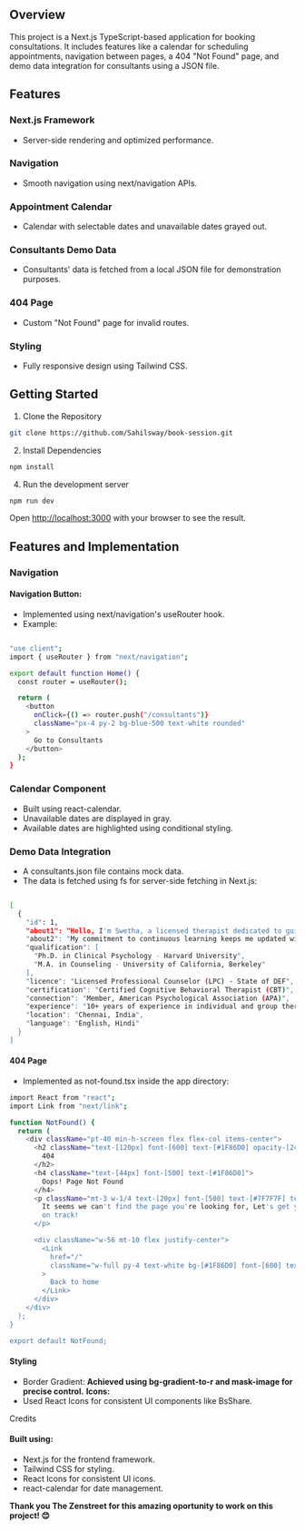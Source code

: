 ## Overview

This project is a Next.js TypeScript-based application for booking consultations. It includes features like a calendar for scheduling appointments, navigation between pages, a 404 "Not Found" page, and demo data integration for consultants using a JSON file.


## Features

### Next.js Framework
- Server-side rendering and optimized performance.
### Navigation
- Smooth navigation using next/navigation APIs.
### Appointment Calendar
- Calendar with selectable dates and unavailable dates grayed out.
### Consultants Demo Data
- Consultants' data is fetched from a local JSON file for demonstration purposes.
### 404 Page
- Custom "Not Found" page for invalid routes.
### Styling
- Fully responsive design using Tailwind CSS.


## Getting Started

1. Clone the Repository

```bash
git clone https://github.com/Sahilsway/book-session.git
```

2. Install Dependencies

```bash
npm install
```

4. Run the development server

```bash
npm run dev
```

Open [http://localhost:3000](http://localhost:3000) with your browser to see the result.


## Features and Implementation

### Navigation

#### Navigation Button:
- Implemented using next/navigation's useRouter hook.
- Example:
```bash

"use client";
import { useRouter } from "next/navigation";

export default function Home() {
  const router = useRouter();

  return (
    <button
      onClick={() => router.push("/consultants")}
      className="px-4 py-2 bg-blue-500 text-white rounded"
    >
      Go to Consultants
    </button>
  );
}

```

### Calendar Component

- Built using react-calendar.
- Unavailable dates are displayed in gray.
- Available dates are highlighted using conditional styling.

### Demo Data Integration

- A consultants.json file contains mock data.
- The data is fetched using fs for server-side fetching in Next.js:

```bash

[
  {
    "id": 1,
    "about1": "Hello, I'm Swetha, a licensed therapist dedicated to guiding individuals through life's challenges with empathy and expertise. With over 4 years of experience, I specialize in helping clients manage anxiety, depression, and relationship issues through personalized, evidence-based practices.",
    "about2": "My commitment to continuous learning keeps me updated with the latest therapeutic techniques, allowing me to provide the best possible care. Whether you seek stress management strategies or personal growth, I am here to empower you on your journey towards emotional well-being. I offer convenient online consultation bookings, making it easier for you to take the first step towards a healthier, happier life.",
    "qualification": [
      "Ph.D. in Clinical Psychology - Harvard University",
      "M.A. in Counseling - University of California, Berkeley"
    ],
    "licence": "Licensed Professional Counselor (LPC) - State of DEF",
    "certification": "Certified Cognitive Behavioral Therapist (CBT)",
    "connection": "Member, American Psychological Association (APA)",
    "experience": "10+ years of experience in individual and group therapy",
    "location": "Chennai, India",
    "language": "English, Hindi"
  }
]

```

#### 404 Page

- Implemented as not-found.tsx inside the app directory:

```bash
import React from "react";
import Link from "next/link";

function NotFound() {
  return (
    <div className="pt-40 min-h-screen flex flex-col items-center">
      <h2 className="text-[120px] font-[600] text-[#1F86D0] opacity-[24%]">
        404
      </h2>
      <h4 className="text-[44px] font-[500] text-[#1F86D0]">
        Oops! Page Not Found
      </h4>
      <p className="mt-3 w-1/4 text-[20px] font-[500] text-[#7F7F7F] text-center">
        It seems we can't find the page you're looking for, Let's get you back
        on track!
      </p>

      <div className="w-56 mt-10 flex justify-center">
        <Link
          href="/"
          className="w-full py-4 text-white bg-[#1F86D0] font-[600] text-[18px] rounded-[3rem] cursor-pointer"
        >
          Back to home
        </Link>
      </div>
    </div>
  );
}

export default NotFound;
```

#### Styling

- Border Gradient:
**Achieved using bg-gradient-to-r and mask-image for precise control.**
**Icons:**
- Used React Icons for consistent UI components like BsShare.

Credits

#### Built using:

- Next.js for the frontend framework.
- Tailwind CSS for styling.
- React Icons for consistent UI icons.
- react-calendar for date management.

**Thank you The Zenstreet for this amazing oportunity to work on this project! 😊**
